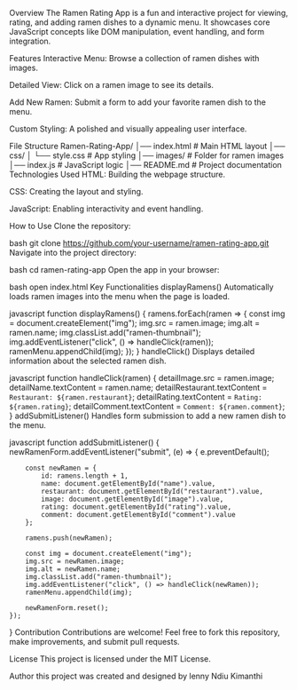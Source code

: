 Overview
The Ramen Rating App is a fun and interactive project for viewing, rating, and adding ramen dishes to a dynamic menu. It showcases core JavaScript concepts like DOM manipulation, event handling, and form integration.

Features
Interactive Menu: Browse a collection of ramen dishes with images.

Detailed View: Click on a ramen image to see its details.

Add New Ramen: Submit a form to add your favorite ramen dish to the menu.

Custom Styling: A polished and visually appealing user interface.

File Structure
Ramen-Rating-App/
│── index.html       # Main HTML layout
│── css/
│   └── style.css    # App styling
│── images/          # Folder for ramen images
│── index.js         # JavaScript logic
│── README.md        # Project documentation
Technologies Used
HTML: Building the webpage structure.

CSS: Creating the layout and styling.

JavaScript: Enabling interactivity and event handling.

How to Use
Clone the repository:

bash
git clone https://github.com/your-username/ramen-rating-app.git
Navigate into the project directory:

bash
cd ramen-rating-app
Open the app in your browser:

bash
open index.html
Key Functionalities
displayRamens()
Automatically loads ramen images into the menu when the page is loaded.

javascript
function displayRamens() {
    ramens.forEach(ramen => {
        const img = document.createElement("img");
        img.src = ramen.image;
        img.alt = ramen.name;
        img.classList.add("ramen-thumbnail");
        img.addEventListener("click", () => handleClick(ramen));
        ramenMenu.appendChild(img);
    });
}
handleClick()
Displays detailed information about the selected ramen dish.

javascript
function handleClick(ramen) {
    detailImage.src = ramen.image;
    detailName.textContent = ramen.name;
    detailRestaurant.textContent = `Restaurant: ${ramen.restaurant}`;
    detailRating.textContent = `Rating: ${ramen.rating}`;
    detailComment.textContent = `Comment: ${ramen.comment}`;
}
addSubmitListener()
Handles form submission to add a new ramen dish to the menu.

javascript
function addSubmitListener() {
    newRamenForm.addEventListener("submit", (e) => {
        e.preventDefault();
        
        const newRamen = {
            id: ramens.length + 1,
            name: document.getElementById("name").value,
            restaurant: document.getElementById("restaurant").value,
            image: document.getElementById("image").value,
            rating: document.getElementById("rating").value,
            comment: document.getElementById("comment").value
        };
        
        ramens.push(newRamen);
        
        const img = document.createElement("img");
        img.src = newRamen.image;
        img.alt = newRamen.name;
        img.classList.add("ramen-thumbnail");
        img.addEventListener("click", () => handleClick(newRamen));
        ramenMenu.appendChild(img);

        newRamenForm.reset();
    });
}
Contribution
Contributions are welcome! Feel free to fork this repository, make improvements, and submit pull requests.

License
This project is licensed under the MIT License.

Author 
this project was created and designed by lenny Ndiu Kimanthi
